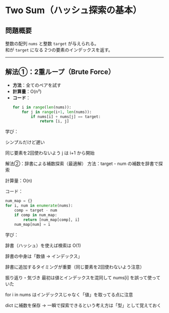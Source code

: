 # Two Sum（ハッシュ探索の基本）

## 問題概要

整数の配列 `nums` と整数 `target` が与えられる。  
和が `target` になる 2つの要素のインデックスを返す。

---

## 解法①：2重ループ（Brute Force）

- **方法**：全てのペアを試す
- **計算量**：O(n²)
- **コード**：
  ```python
  for i in range(len(nums)):
      for j in range(i+1, len(nums)):
          if nums[i] + nums[j] == target:
              return [i, j]
学び：

シンプルだけど遅い

同じ要素を2回使わないよう j は i+1 から開始

解法②：辞書による補数探索（最適解）
方法：target - num の補数を辞書で探索

計算量：O(n)

コード：

```python
num_map = {}
for i, num in enumerate(nums):
    comp = target - num
    if comp in num_map:
        return [num_map[comp], i]
    num_map[num] = i
```
学び：

辞書（ハッシュ）を使えば検索は O(1)

辞書の中身は「数値 → インデックス」

辞書に追加するタイミングが重要（同じ要素を2回使わないよう注意）

振り返り・気づき
最初は値とインデックスを混同して nums[i] を誤って使っていた

for i in nums はインデックスじゃなく「値」を取ってる点に注意

dict に補数を保存 → 一瞬で探索できるという考え方は「型」として覚えておく
